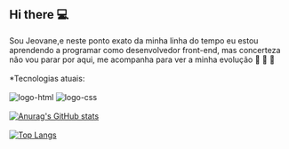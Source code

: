 ## Hi there :computer:

Sou Jeovane,e neste ponto exato da minha linha do tempo eu estou aprendendo a programar como desenvolvedor front-end, mas concerteza não vou parar por aqui, me acompanha para ver a minha evolução :rocket: :rocket: :rocket:
<br>
<br>
*Tecnologias atuais:
<br>
<br>
<img src="https://img.shields.io/badge/HTML5-E34F26?style=for-the-badge&logo=html5&logoColor=white" alt="logo-html"/>
<img src="https://img.shields.io/badge/CSS3-1572B6?style=for-the-badge&logo=css3&logoColor=white" alt="logo-css"/>
<br>
<br>
[![Anurag's GitHub stats](https://github-readme-stats.vercel.app/api?username=jeovane97&show_icons=true&theme=dark)](https://github.com/anuraghazra/github-readme-stats)
<br>
<br>
[![Top Langs](https://github-readme-stats.vercel.app/api/top-langs/?username=jeovane97)](https://github.com/anuraghazra/github-readme-stats)
